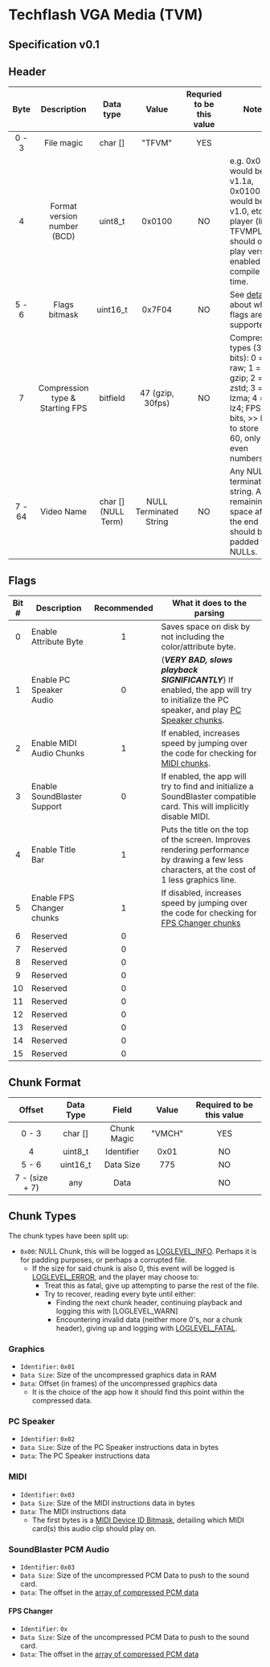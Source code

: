 # Techflash VGA Media (TVM)

## Specification v0.1

## Header

|  Byte  |           Description           |      Data type      |          Value         | Requried to be this value |                                                                Notes                                                                 |
|:------:|:-------------------------------:|:-------------------:|:----------------------:|:-------------------------:|--------------------------------------------------------------------------------------------------------------------------------------|
|  0 - 3 |            File magic           |       char []       |         "TFVM"         |            YES            |                                                                                                                                      |
|    4   |   Format version number (BCD)   |       uint8_t       |         0x0100         |             NO            | e.g. 0x011A would be v1.1a, 0x0100 would be v1.0, etc. A player (like TFVMPLAY) should only play versions enabled at compile time.   |
|  5 - 6 |          Flags bitmask          |       uint16_t      |         0x7F04         |             NO            | See [details](#flags) about what flags are supported                                                                                 |
|    7   | Compression type & Starting FPS |       bitfield      |    47 (gzip, 30fps)    |             NO            | Compression types (3 bits): 0 = raw; 1 = gzip; 2 = zstd; 3 = lzma; 4 = lz4; FPS (5 bits, >> by 1 to store <= 60, only even numbers). |
| 7 - 64 |            Video Name           | char [] (NULL Term) | NULL Terminated String |             NO            | Any NULL terminated string.  Any remaining space after the end should be padded with NULLs.                                          |

## Flags

| Bit # | Description                 | Recommended | What it does to the parsing                                                                                                                           |
|:-----:|-----------------------------|:-----------:|-------------------------------------------------------------------------------------------------------------------------------------------------------|
|   0   | Enable Attribute Byte       |      1      | Saves space on disk by not including the color/attribute byte.                                                                                        |
|   1   | Enable PC Speaker Audio     |      0      | (***VERY BAD, slows playback SIGNIFICANTLY***) If enabled, the app will try to initialize the PC speaker, and play [PC Speaker chunks](#pc-spekaker). |
|   2   | Enable MIDI Audio Chunks    |      1      | If enabled, increases speed by jumping over the code for checking for [MIDI chunks](#midi).                                                           |
|   3   | Enable SoundBlaster Support |      0      | If enabled, the app will try to find and initialize a SoundBlaster compatible card.  This will implicitly disable MIDI.                               |
|   4   | Enable Title Bar            |      1      | Puts the title on the top of the screen.  Improves rendering performance by drawing a few less characters, at the cost of 1 less graphics line.       |
|   5   | Enable FPS Changer chunks   |      1      | If disabled, increases speed by jumping over the code for checking for [FPS Changer chunks](#fps-changer)                                             |
|   6   | Reserved                    |      0      |                                                                                                                                                       |
|   7   | Reserved                    |      0      |                                                                                                                                                       |
|   8   | Reserved                    |      0      |                                                                                                                                                       |
|   9   | Reserved                    |      0      |                                                                                                                                                       |
|   10  | Reserved                    |      0      |                                                                                                                                                       |
|   11  | Reserved                    |      0      |                                                                                                                                                       |
|   12  | Reserved                    |      0      |                                                                                                                                                       |
|   13  | Reserved                    |      0      |                                                                                                                                                       |
|   14  | Reserved                    |      0      |                                                                                                                                                       |
|   15  | Reserved                    |      0      |                                                                                                                                                       |``


## Chunk Format

|     Offset     | Data Type |    Field    |  Value | Required to be this value |
|:--------------:|:---------:|:-----------:|:------:|:-------------------------:|
|      0 - 3     |  char []  | Chunk Magic | "VMCH" |            YES            |
|        4       |  uint8_t  |  Identifier |  0x01  |             NO            |
|      5 - 6     |  uint16_t |  Data Size  |   775  |             NO            |
| 7 - (size + 7) |    any    |     Data    |        |             NO            |

## Chunk Types

The chunk types have been split up:
  * `0x00`: NULL Chunk, this will be logged as [LOGLEVEL_INFO](#logging-levels).  Perhaps it is for padding purposes, or perhaps a corrupted file.
    *  If the size for said chunk is also 0, this event will be logged is [LOGLEVEL_ERROR](#logging-levels), and the player may choose to:
        * Treat this as fatal, give up attempting to parse the rest of the file.
        * Try to recover, reading every byte until either:
          * Finding the next chunk header, continuing playback and logging this with [LOGLEVEL_WARN]
          * Encountering invalid data (neither more 0's, nor a chunk header), giving up and logging with [LOGLEVEL_FATAL](#logging-levels).

### Graphics

  * `Identifier`: `0x01`
  * `Data Size`:  Size of the uncompressed graphics data in RAM
  * `Data`: Offset (in frames) of the uncompressed graphics data
    * It is the choice of the app how it should find this point within the compressed data.

### PC Speaker

  * `Identifier`: `0x02`
  * `Data Size`:  Size of the PC Speaker instructions data in bytes
  * `Data`:  The PC Speaker instructions data

### MIDI

  * `Identifier`: `0x03`
  * `Data Size`:  Size of the MIDI instructions data in bytes
  * `Data`:  The MIDI instructions data
    * The first bytes is a [MIDI Device ID Bitmask](#midi-device-id-bitmask), detailing which MIDI card(s) this audio clip should play on.

### SoundBlaster PCM Audio

  * `Identifier`: `0x03`
  * `Data Size`:  Size of the uncompressed PCM Data to push to the sound card.
  * `Data`:  The offset in the [array of compressed PCM data](#compressed-pcm-data)

#### FPS Changer

  * `Identifier`: `0x`
  * `Data Size`:  Size of the uncompressed PCM Data to push to the sound card.
  * `Data`:  The offset in the [array of compressed PCM data](#compressed-pcm-data)
